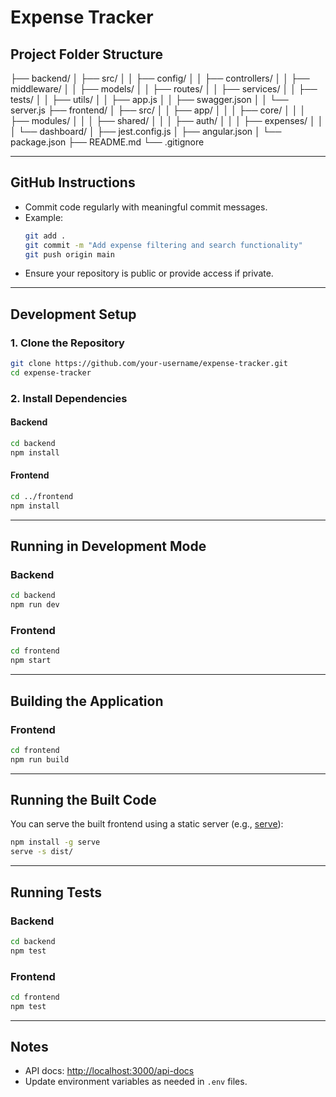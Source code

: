 # Expense Tracker

## Project Folder Structure
├── backend/
│   ├── src/
│   │   ├── config/
│   │   ├── controllers/
│   │   ├── middleware/
│   │   ├── models/
│   │   ├── routes/
│   │   ├── services/
│   │   ├── tests/
│   │   ├── utils/
│   │   ├── app.js
│   │   ├── swagger.json
│   │   └── server.js
├── frontend/
│   ├── src/
│   │   ├── app/
│   │   │   ├── core/
│   │   │   ├── modules/
│   │   │   ├── shared/
│   │   │   ├── auth/
│   │   │   ├── expenses/
│   │   │   └── dashboard/
│   ├── jest.config.js
│   ├── angular.json
│   └── package.json
├── README.md
└── .gitignore

---

## GitHub Instructions

- Commit code regularly with meaningful commit messages.
- Example:
  ```sh
  git add .
  git commit -m "Add expense filtering and search functionality"
  git push origin main
  ```
- Ensure your repository is public or provide access if private.

---

## Development Setup

### 1. Clone the Repository

```sh
git clone https://github.com/your-username/expense-tracker.git
cd expense-tracker
```

### 2. Install Dependencies

#### Backend

```sh
cd backend
npm install
```

#### Frontend

```sh
cd ../frontend
npm install
```

---

## Running in Development Mode

### Backend

```sh
cd backend
npm run dev
```

### Frontend

```sh
cd frontend
npm start
```

---

## Building the Application

### Frontend

```sh
cd frontend
npm run build
```

---

## Running the Built Code

You can serve the built frontend using a static server (e.g., [serve](https://www.npmjs.com/package/serve)):

```sh
npm install -g serve
serve -s dist/
```

---

## Running Tests

### Backend

```sh
cd backend
npm test
```

### Frontend

```sh
cd frontend
npm test
```

---

## Notes

- API docs: [http://localhost:3000/api-docs](http://localhost:3000/api-docs)
- Update environment variables as needed in `.env` files.